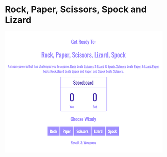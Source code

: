 # Rock, Paper, Scissors, Spock and Lizard


![rockpaper preview](https://github.com/gabrielacepeda/rock-paper-scissors/blob/master/rock_paper_scissors/rockpaperpreview.png)
